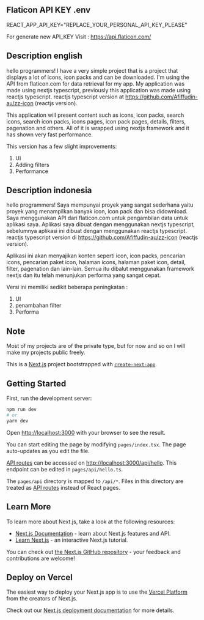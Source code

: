 ## Flaticon API KEY .env
REACT_APP_API_KEY="REPLACE_YOUR_PERSONAL_API_KEY_PLEASE"

For generate new API_KEY Visit : https://api.flaticon.com/

## Description english

hello programmers! I have a very simple project that is a project that displays a lot of icons, icon packs and can be downloaded. I'm using the API from flaticon.com for data retrieval for my app. My application was made using nextjs typescript, previously this application was made using reactjs typescript. reactjs typescript version at https://github.com/Afiffudin-au/zz-icon (reactjs version).

This application will present content such as icons, icon packs, search icons, search icon packs, icons pages, icon pack pages, details, filters, pagenation and others. All of it is wrapped using nextjs framework and it has shown very fast performance.

This version has a few slight improvements:
1. UI
2. Adding filters
3. Performance

## Description indonesia
hello programmers! Saya mempunyai proyek yang sangat sederhana yaitu proyek yang menampilkan banyak icon, icon pack dan bisa didownload. Saya menggunakan API dari flaticon.com untuk pengambilan data untuk aplikasi saya. Aplikasi saya dibuat dengan menggunakan nextjs typescript, sebelumnya aplikasi ini dibuat dengan menggunakan reactjs typescript.  reactjs typescript version di https://github.com/Afiffudin-au/zz-icon (reactjs version).

Aplikasi ini akan menyajikan konten seperti icon, icon packs, pencarian icons, pencarian paket icon, halaman icons, halaman paket icon, detail, filter, pagenation dan lain-lain. Semua itu dibalut menggunakan framework nextjs dan itu telah menunjukan performa yang sangat cepat. 

Versi ini memiliki sedikit beberapa peningkatan : 
1. UI
2. penambahan filter
3. Performa

## Note
Most of my projects are of the private type, but for now and so on I will make my projects public freely.

This is a [Next.js](https://nextjs.org/) project bootstrapped with [`create-next-app`](https://github.com/vercel/next.js/tree/canary/packages/create-next-app).

## Getting Started

First, run the development server:

```bash
npm run dev
# or
yarn dev
```

Open [http://localhost:3000](http://localhost:3000) with your browser to see the result.

You can start editing the page by modifying `pages/index.tsx`. The page auto-updates as you edit the file.

[API routes](https://nextjs.org/docs/api-routes/introduction) can be accessed on [http://localhost:3000/api/hello](http://localhost:3000/api/hello). This endpoint can be edited in `pages/api/hello.ts`.

The `pages/api` directory is mapped to `/api/*`. Files in this directory are treated as [API routes](https://nextjs.org/docs/api-routes/introduction) instead of React pages.

## Learn More

To learn more about Next.js, take a look at the following resources:

- [Next.js Documentation](https://nextjs.org/docs) - learn about Next.js features and API.
- [Learn Next.js](https://nextjs.org/learn) - an interactive Next.js tutorial.

You can check out [the Next.js GitHub repository](https://github.com/vercel/next.js/) - your feedback and contributions are welcome!

## Deploy on Vercel

The easiest way to deploy your Next.js app is to use the [Vercel Platform](https://vercel.com/new?utm_medium=default-template&filter=next.js&utm_source=create-next-app&utm_campaign=create-next-app-readme) from the creators of Next.js.

Check out our [Next.js deployment documentation](https://nextjs.org/docs/deployment) for more details.
